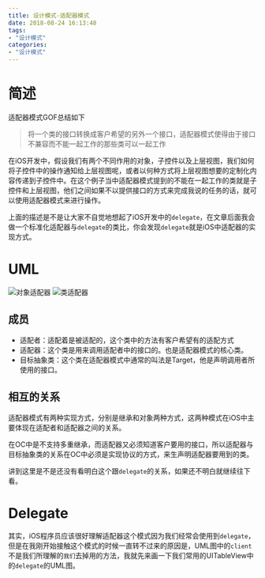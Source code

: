 ```yaml
---
title: 设计模式-适配器模式
date: 2018-08-24 16:13:48
tags:
- "设计模式"
categories:
- "设计模式"
---
```


# 简述
适配器模式GOF总结如下
>将一个类的接口转换成客户希望的另外一个接口，适配器模式使得由于接口不兼容而不能一起工作的那些类可以一起工作

在iOS开发中，假设我们有两个不同作用的对象，子控件以及上层视图，我们如何将子控件中的操作通知给上层视图呢，或者以何种方式将上层视图想要的定制化内容传递到子控件中。在这个例子当中适配器模式提到的不能在一起工作的类就是子控件和上层视图，他们之间如果不以提供接口的方式来完成我说的任务的话，就可以使用适配器模式来进行操作。

上面的描述是不是让大家不自觉地想起了iOS开发中的`delegate`，在文章后面我会做一个标准化适配器与`delegate`的类比，你会发现`delegate`就是iOS中适配器的实现方式。

# UML
![对象适配器](image/DesignPattern/AdapterUML.png)
![类适配器](image/DesignPattern/AdapterClassUML.png)
## 成员
* 适配者：适配着是被适配的，这个类中的方法有客户希望有的适配方式
* 适配器：这个类是用来调用适配者中的接口的。也是适配器模式的核心类。
* 目标抽象类：这个类在适配器模式中通常的叫法是Target，他是声明调用者所使用的接口。

## 相互的关系
适配器模式有两种实现方式，分别是继承和对象两种方式，这两种模式在iOS中主要体现在适配者和适配器之间的关系。

在OC中是不支持多重继承，而适配器又必须知道客户要用的接口，所以适配器与目标抽象类的关系在OC中必须是实现协议的方式，来生声明适配器要用到的类。

讲到这里是不是还没有看明白这个跟`delegate`的关系，如果还不明白就继续往下看。

# Delegate
其实，iOS程序员应该很好理解适配器这个模式因为我们经常会使用到`delegate`，但是在我刚开始接触这个模式的时候一直转不过来的原因是，UML图中的`client`不是我们所理解的`我们`去掉用的方法，我就先来画一下我们常用的UITableView中的`delegate`的UML图。
